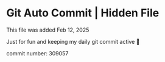# Git Auto Commit | Hidden File

This file was added Feb 12, 2025

Just for fun and keeping my daily git commit active 🤪

commit number: 309057
